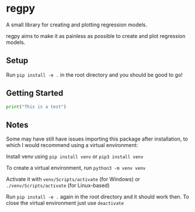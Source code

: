 # regpy
A small library for creating and plotting regression models.

regpy aims to make it as painless as possible to create and plot regression models. 

Setup
-----
Run `pip install -e .` in the root directory and you should be good to go!

Getting Started
---------------
```py
print("This is a test")
```

Notes
-----
Some may have still have issues importing this package after installation, to which I would recommend using a virtual environment:

Install venv using `pip install venv` or `pip3 install venv`

To create a virtual environment, run `python3 -m venv venv`

Activate it with `venv/Scripts/activate` (for Windows) or `./venv/Scripts/activate` (for Linux-based)

Run `pip install -e .` again in the root directory and it should work then. To close the virtual environment just use `deactivate`